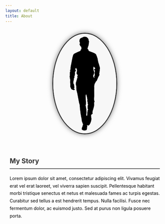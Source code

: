```yaml
---
layout: default
title: About
---
```


<style>
.about-container {
  text-align: center;
  margin-top: 2em;
}

.about-photo {
  width: 200px;
  border-radius: 50%;
  border: 3px solid #333;
  box-shadow: 0 0 15px rgba(0,0,0,0.5);
  margin-bottom: 1.5em;
}

.about-content {
  max-width: 800px;
  margin: 0 auto;
  padding: 1em;
  text-align: left;
  line-height: 1.7;
  color: black;
}

.about-content h2 {
  color: #333;
  border-bottom: 2px solid #444;
  padding-bottom: 0.25em;
}
</style>

<div class="about-container">
  <img src="/assets/img/me.jpg" alt="Nicholas Chavez" class="about-photo">
</div>

<div class="about-content">
  <h2>My Story</h2>

  <p>
    Lorem ipsum dolor sit amet, consectetur adipiscing elit. Vivamus feugiat erat vel erat laoreet, vel viverra sapien suscipit. Pellentesque habitant morbi tristique senectus et netus et malesuada fames ac turpis egestas. Curabitur sed tellus a est hendrerit tempus. Nulla facilisi. Fusce nec fermentum dolor, ac euismod justo. Sed at purus non ligula posuere porta.
  </p>
</div>

